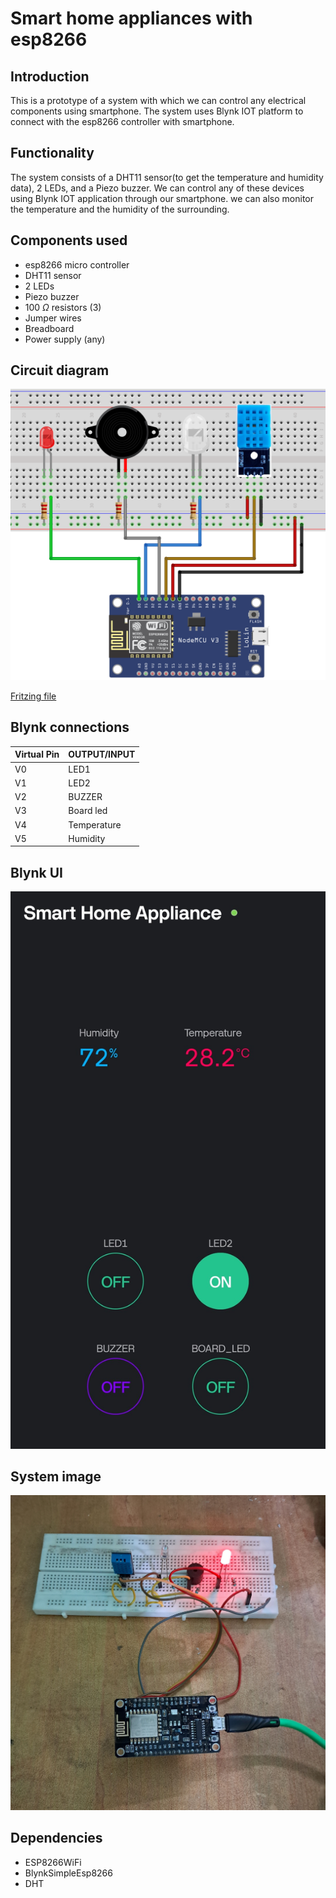 # Smart home appliances with esp8266

## Introduction

This is a prototype of a system with which we can control any electrical components using smartphone.
The system uses Blynk IOT platform to connect with the esp8266 controller with smartphone.

## Functionality

The system consists of a DHT11 sensor(to get the temperature and humidity data), 2 LEDs, and a Piezo buzzer. We can control any of these devices using Blynk IOT application through our smartphone. we can also monitor the temperature and the humidity of the surrounding.

## Components used

- esp8266 micro controller
- DHT11 sensor
- 2 LEDs 
- Piezo buzzer
- 100 $\Omega$ resistors (3)
- Jumper wires
- Breadboard
- Power supply (any)

## Circuit diagram

<img src="./resources/circuit_diagram.png">

[Fritzing file](./resources/circuit.fzz)

## Blynk connections

| Virtual Pin | OUTPUT/INPUT |
| ----------- | ------------ |
| V0          | LED1         |
| V1          | LED2         |
| V2          | BUZZER       |
| V3          | Board led    |
| V4          | Temperature  |
| V5          | Humidity     |


## Blynk UI

<img src="./resources/blynkUI.jpg">

## System image

<img src="./resources/system.jpg">

## Dependencies

- ESP8266WiFi
- BlynkSimpleEsp8266
- DHT
